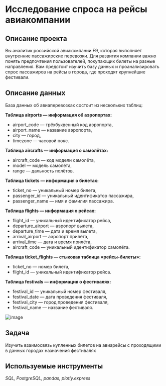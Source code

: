 # Исследование спроса на рейсы авиакомпании

## Описание проекта
Вы аналитик российской авиакомпании F9, которая выполняет внутренние пассажирские перевозки. Для развития компании важно понять предпочтения пользователей, покупающих билеты на разные направления.
Вам предстоит изучить базу данных и проанализировать спрос пассажиров на рейсы в города, где проходят крупнейшие фестивали.

## Описание данных
База данных об авиаперевозках состоит из нескольких таблиц:

**Таблица airports — информация об аэропортах:**
- airport_code — трёхбуквенный код аэропорта,
- airport_name — название аэропорта,
- city — город,
- timezone — часовой пояс.

**Таблица aircrafts — информация о самолётах:**
- aircraft_code — код модели самолёта,
- model — модель самолёта,
- range — дальность полётов.

**Таблица tickets — информация о билетах:**
- ticket_no — уникальный номер билета,
- passenger_id — уникальный идентификатор пассажира,
- passenger_name — имя и фамилия пассажира.

**Таблица flights — информация о рейсах:**
- flight_id — уникальный идентификатор рейса,
- departure_airport — аэропорт вылета,
- departure_time — дата и время вылета,
- arrival_airport — аэропорт прилёта,
- arrival_time — дата и время прилёта,
- aircraft_code — уникальный идентификатор самолёта.

**Таблица ticket_flights — стыковая таблица «рейсы-билеты»:**
- ticket_no — номер билета,
- flight_id — уникальный идентификатор рейса.

**Таблица festivals — информация о фестивалях:**
- festival_id — уникальный номер фестиваля,
- festival_date — дата проведения фестиваля,
- festival_city — город проведения фестиваля,
- festival_name — название фестиваля.

![image](https://user-images.githubusercontent.com/36629091/169405859-5b938405-e15c-422b-bfae-58c6abf440aa.png)

## Задача
Изучить взаимосвязь купленных билетов на авиарейсы с проходящими в данных городах назначения фестивалях

## Используемые инструменты
*SQL, PostgreSQL, pandas, plotly.express*

